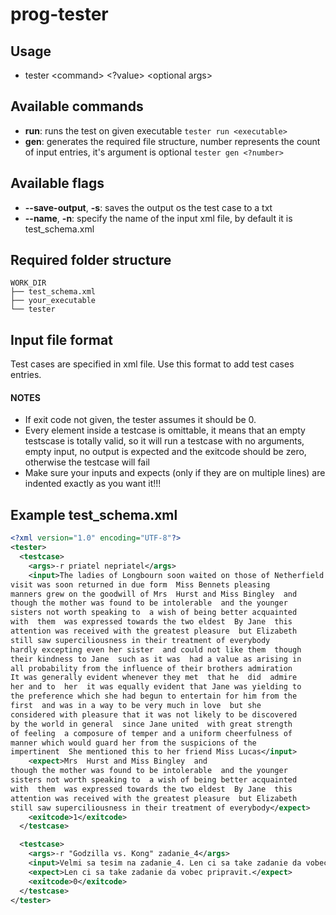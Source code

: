 # prog-tester
## Usage
- tester \<command> \<?value> \<optional args>

## Available commands
- **run**: runs the test on given executable `tester run <executable>`
- **gen**: generates the required file structure, number represents the count of input entries, it's argument is optional `tester gen <?number>`

## Available flags
- **--save-output**, **-s**: saves the output os the test case to a txt
- **--name**, **-n**: specify the name of the input xml file, by default it is test_schema.xml

## Required folder structure
```
WORK_DIR
├── test_schema.xml
├── your_executable
└── tester
```

## Input file format
Test cases are specified in xml file. Use this format to add test cases entries.
#### NOTES
- If exit code not given, the tester assumes it should be 0.
- Every element inside a testcase is omittable, it means that an empty testscase is totally valid, so it will run a testcase with no arguments, empty input, no output is expected and the exitcode should be zero, otherwise the testcase will fail
- Make sure your inputs and expects (only if they are on multiple lines) are indented exactly as you want it!!!

## Example test_schema.xml
```xml
<?xml version="1.0" encoding="UTF-8"?>
<tester>
  <testcase>
    <args>-r priatel nepriatel</args>
    <input>The ladies of Longbourn soon waited on those of Netherfield  The
visit was soon returned in due form  Miss Bennets pleasing
manners grew on the goodwill of Mrs  Hurst and Miss Bingley  and
though the mother was found to be intolerable  and the younger
sisters not worth speaking to  a wish of being better acquainted
with  them  was expressed towards the two eldest  By Jane  this
attention was received with the greatest pleasure  but Elizabeth
still saw superciliousness in their treatment of everybody
hardly excepting even her sister  and could not like them  though
their kindness to Jane  such as it was  had a value as arising in
all probability from the influence of their brothers admiration
It was generally evident whenever they met  that he  did  admire
her and to  her  it was equally evident that Jane was yielding to
the preference which she had begun to entertain for him from the
first  and was in a way to be very much in love  but she
considered with pleasure that it was not likely to be discovered
by the world in general  since Jane united  with great strength
of feeling  a composure of temper and a uniform cheerfulness of
manner which would guard her from the suspicions of the
impertinent  She mentioned this to her friend Miss Lucas</input>
    <expect>Mrs  Hurst and Miss Bingley  and
though the mother was found to be intolerable  and the younger
sisters not worth speaking to  a wish of being better acquainted
with  them  was expressed towards the two eldest  By Jane  this
attention was received with the greatest pleasure  but Elizabeth
still saw superciliousness in their treatment of everybody</expect>
    <exitcode>1</exitcode>
  </testcase>

  <testcase>
    <args>-r "Godzilla vs. Kong" zadanie_4</args>
    <input>Velmi sa tesim na zadanie_4. Len ci sa take zadanie da vobec pripravit.</input>
    <expect>Len ci sa take zadanie da vobec pripravit.</expect>
    <exitcode>0</exitcode>
  </testcase>
</tester>
```